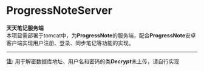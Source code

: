 # ProgressNoteServer
**天天笔记服务端**  
本项目需部署于tomcat中，为**ProgressNote**的服务端，配合**ProgressNote**安卓客户端实现用户注册、登录、同步笔记等功能的实现。
***
**注:**
用于解密数据库地址、用户名和密码的类***Decrypt***未上传，请自行实现